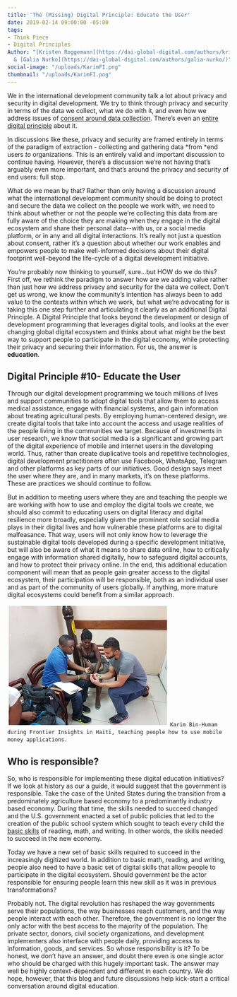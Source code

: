 ```yaml
---
title: 'The (Missing) Digital Principle: Educate the User'
date: 2019-02-14 09:00:00 -05:00
tags:
- Think Piece
- Digital Principles
Author: "[Kristen Roggemann](https://dai-global-digital.com/authors/kristen-roggemann/)
  & [Galia Nurko](https://dai-global-digital.com/authors/galia-nurko/)"
social-image: "/uploads/KarimFI.png"
thumbnail: "/uploads/KarimFI.png"
---
```


We in the international development community talk a lot about privacy and security in digital development. We try to think through privacy and security in terms of the data we collect, what we do with it, and even how we address issues of [consent around data collection](https://lindaraftree.com/2017/02/06/responsible-data-case-studies/). There’s even an [entire digital principle](https://digitalprinciples.org/principle/address-privacy-security) about it.

In discussions like these, privacy and security are framed entirely in terms of the paradigm of extraction - collecting and gathering data \*from \*end users *to* organizations. This is an entirely valid and important discussion to continue having. However, there’s a discussion we’re not having that’s arguably even more important, and that’s around the privacy and security of end users: full stop.

What do we mean by that? Rather than only having a discussion around what the international development community should be doing to protect and secure the data we collect on the people we work with, we need to think about whether or not the people we’re collecting this data from are fully aware of the choice they are making when they engage in the digital ecosystem and share their personal data--with us, or a social media platform, or in any and all digital interactions. It’s really not just a question about consent, rather it’s a question about whether our work enables and empowers people to make well-informed decisions about their digital footprint well-beyond the life-cycle of a digital development initiative.

You’re probably now thinking to yourself, sure...but HOW do we do this? First off, we rethink the paradigm to answer how are we adding value rather than just how we address privacy and security for the data we collect. Don’t get us wrong, we know the community’s intention has always been to add value to the contexts within which we work, but what we’re advocating for is taking this one step further and articulating it clearly as an additional Digital Principle. A Digital Principle that looks beyond the development or design of development programming that leverages digital tools, and looks at the ever changing global digital ecosystem and thinks about what might be the best way to support people to participate in the digital economy, while protecting their privacy and securing their information. For us, the answer is **education**.

## Digital Principle #10- Educate the User

Through our digital development programming we touch millions of lives and support communities to adopt digital tools that allow them to access medical assistance, engage with financial systems, and gain information about treating agricultural pests. By employing human-centered design, we create digital tools that take into account the access and usage realities of the people living in the communities we target. Because of investments in user research, we know that social media is a significant and growing part of the digital experience of mobile and internet users in the developing world. Thus, rather than create duplicative tools and repetitive technologies, digital development practitioners often use Facebook, WhatsApp, Telegram and other platforms as key parts of our initiatives. Good design says meet the user where they are, and in many markets, it’s on these platforms. These are practices we should continue to follow.

But in addition to meeting users where they are and teaching the people we are working with how to use and employ the digital tools we create, we should also commit to educating users on digital literacy and digital resilience more broadly, especially given the prominent role social media plays in their digital lives and how vulnerable these platforms are to digital malfeasance. That way, users will not only know how to leverage the sustainable digital tools developed during a specific development initiative, but will also be aware of what it means to share data online, how to critically engage with information shared digitally, how to safeguard digital accounts, and how to protect their privacy online. In the end, this additional education component will mean that as people gain greater access to the digital ecosystem, their participation will be responsible, both as an individual user and as part of the community of users globally. If anything, more mature digital ecosystems could benefit from a similar approach.

![KarimFI.png](/uploads/KarimFI.png) `Karim Bin-Humam during Frontier Insights in Haiti, teaching people how to use mobile money applications.`

## Who is responsible?

So, who is responsible for implementing these digital education initiatives? If we look at history as our a guide, it would suggest that the government is responsible. Take the case of the United States during the transition from a predominately agriculture based economy to a predominantly industry based economy. During that time, the skills needed to succeed changed and the U.S. government enacted a set of public policies that led to the creation of the public school system which sought to teach every child the [basic skills](https://www.washingtonpost.com/opinions/review-the-second-machine-age-by-erik-brynjolfsson-and-andrew-mcafee/2014/01/17/ace0611a-718c-11e3-8b3f-b1666705ca3b_story.html?utm_term=.efcbcce7605f) of reading, math, and writing. In other words, the skills needed to succeed in the new economy.

Today we have a new set of basic skills required to succeed in the increasingly digitized world. In addition to basic math, reading, and writing, people also need to have a basic set of digital skills that allow people to participate in the digital ecosystem. Should government be the actor responsible for ensuring people learn this new skill as it was in previous transformations?

Probably not. The digital revolution has reshaped the way governments serve their populations, the way businesses reach customers, and the way people interact with each other. Therefore, the government is no longer the only actor with the best access to the majority of the population. The private sector, donors, civil society organizations, and development implementers also interface with people daily, providing access to information, goods, and services. So whose responsibility is it? To be honest, we don’t have an answer, and doubt there even is one single actor who should be charged with this hugely important task. The answer may well be highly context-dependent and different in each country. We do hope, however, that this blog and future discussions help kick-start a critical conversation around digital education.